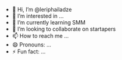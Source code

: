 - 👋 Hi, I’m @leriphailadze
- 👀 I’m interested in ...
- 🌱 I’m currently learning SMM
- 💞️ I’m looking to collaborate on startapers
- 📫 How to reach me ...
- 😄 Pronouns: ...
- ⚡ Fun fact: ...

<!---
leriphailadze/leriphailadze is a ✨ special ✨ repository because its `README.md` (this file) appears on your GitHub profile.
You can click the Preview link to take a look at your changes.
--->
